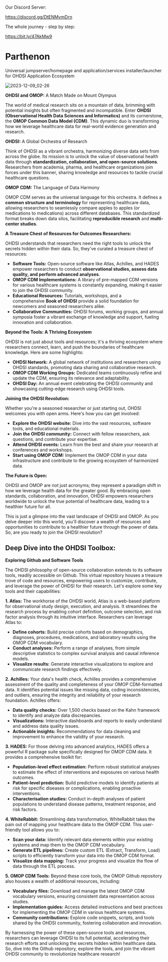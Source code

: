 Our Discord Server:

https://discord.gg/DtENMvmDrn

The whole journey - step by step:

https://bit.ly/47AkMw9

# Parthenon
Universal jumpserver/homepage and application/services installer/launcher for OHDSI Application Ecosystem

![2023-12-09_02-26](https://github.com/acumenus/Parthenon/assets/126921002/67d3b4e8-eb0b-42a7-9124-0ce865ae3e45)

**OHDSI and OMOP:** A Match Made on Mount Olympus

The world of medical research sits on a mountain of data, brimming with potential insights but often fragmented and incompatible. Enter **OHDSI (Observational Health Data Sciences and Informatics)** and its cornerstone, the **OMOP Common Data Model (CDM)**. This dynamic duo is transforming how we leverage healthcare data for real-world evidence generation and research.

**OHDSI:** A Global Orchestra of Research

Think of OHDSI as a vibrant orchestra, harmonizing diverse data sets from across the globe. Its mission is to unlock the value of observational health data through **standardization, collaboration, and open-source solutions**. Researchers from academia, pharma, and healthcare organizations join forces under this banner, sharing knowledge and resources to tackle crucial healthcare questions.

**OMOP CDM:** The Language of Data Harmony

OMOP CDM serves as the universal language for this orchestra. It defines a **common structure and terminology** for representing healthcare data, allowing researchers to seamlessly compare apples to apples (or medications to medications) across different databases. This standardized format breaks down data silos, facilitating **reproducible research** and **multi-center studies**.

**A Treasure Chest of Resources for Outcomes Researchers:**

OHDSI understands that researchers need the right tools to unlock the secrets hidden within their data. So, they've curated a treasure chest of resources:

- **Software Tools:** Open-source software like Atlas, Achilles, and HADES empower researchers to conduct **observational studies, assess data quality, and perform advanced analyses**.
- **OMOP CDM Implementations:** A library of pre-mapped CDM versions for various healthcare systems is constantly expanding, making it easier to join the OHDSI community.
- **Educational Resources:** Tutorials, workshops, and a comprehensive **Book of OHDSI** provide a solid foundation for newcomers and seasoned researchers alike.
- **Collaborative Communities:** OHDSI forums, working groups, and annual symposia foster a vibrant exchange of knowledge and support, fueling innovation and collaboration.

**Beyond the Tools: A Thriving Ecosystem**

OHDSI is not just about tools and resources; it's a thriving ecosystem where researchers connect, learn, and push the boundaries of healthcare knowledge. Here are some highlights:

- **OHDSI Network:** A global network of institutions and researchers using OHDSI standards, promoting data sharing and collaborative research.
- **OMOP CDM Working Groups:** Dedicated teams continuously refine and update the CDM, ensuring its relevance and adaptability.
- **OHDSI Day:** An annual event celebrating the OHDSI community and showcasing cutting-edge research using OHDSI tools.

**Joining the OHDSI Revolution:**

Whether you're a seasoned researcher or just starting out, OHDSI welcomes you with open arms. Here's how you can get involved:

- **Explore the OHDSI website:** Dive into the vast resources, software tools, and educational materials.
- **Join the OHDSI community:** Connect with fellow researchers, ask questions, and contribute your expertise.
- **Attend OHDSI events:** Learn from the best and share your research at conferences and workshops.
- **Start using OMOP CDM:** Implement the OMOP CDM in your data infrastructure and contribute to the growing ecosystem of harmonized data.

**The Future is Open:**

OHDSI and OMOP are not just acronyms; they represent a paradigm shift in how we leverage health data for the greater good. By embracing open standards, collaboration, and innovation, OHDSI empowers researchers worldwide to unlock the true potential of healthcare data, leading to a healthier future for all.

This is just a glimpse into the vast landscape of OHDSI and OMOP. As you delve deeper into this world, you'll discover a wealth of resources and opportunities to contribute to a healthier future through the power of data. So, are you ready to join the OHDSI revolution?

## **Deep Dive into the OHDSI Toolbox:**

**Exploring Github and Software Tools**

The OHDSI philosophy of open-source collaboration extends to its software tools, readily accessible on Github. This virtual repository houses a treasure trove of code and resources, empowering users to customize, contribute, and leverage the power of OHDSI for their research. Let's explore some key tools and their capabilities:

**1. Atlas:** The workhorse of the OHDSI world, Atlas is a web-based platform for observational study design, execution, and analysis. It streamlines the research process by enabling cohort definition, outcome selection, and risk factor analysis through its intuitive interface. Researchers can leverage Atlas to:

- **Define cohorts:** Build precise cohorts based on demographics, diagnoses, procedures, medications, and laboratory results using the OMOP CDM vocabulary.
- **Conduct analyses:** Perform a range of analyses, from simple descriptive statistics to complex survival analysis and causal inference models.
- **Visualize results:** Generate interactive visualizations to explore and communicate research findings effectively.

**2. Achilles:** Your data's health check, Achilles provides a comprehensive assessment of the quality and completeness of your OMOP CDM-formatted data. It identifies potential issues like missing data, coding inconsistencies, and outliers, ensuring the integrity and reliability of your research foundation. Achilles offers:

- **Data quality checks:** Over 1,500 checks based on the Kahn framework to identify and analyze data discrepancies.
- **Visualizations:** Interactive dashboards and reports to easily understand and address data quality issues.
- **Actionable insights:** Recommendations for data cleaning and improvement to enhance the validity of your research.

**3. HADES:** For those delving into advanced analytics, HADES offers a powerful R package suite specifically designed for OMOP CDM data. It provides a comprehensive toolkit for:

- **Population-level effect estimation:** Perform robust statistical analyses to estimate the effect of interventions and exposures on various health outcomes.
- **Patient-level prediction:** Build predictive models to identify patients at risk for specific diseases or complications, enabling proactive interventions.
- **Characterisation studies:** Conduct in-depth analyses of patient populations to understand disease patterns, treatment response, and risk factors.

**4. WhiteRabbit:** Streamlining data transformation, WhiteRabbit takes the pain out of mapping your healthcare data to the OMOP CDM. This user-friendly tool allows you to:

- **Scan your data:** Identify relevant data elements within your existing systems and map them to the OMOP CDM vocabulary.
- **Generate ETL pipelines:** Create custom ETL (Extract, Transform, Load) scripts to efficiently transform your data into the OMOP CDM format.
- **Visualize data mapping:** Track your progress and visualize the flow of data through the ETL process.

**5. OMOP CDM Tools:** Beyond these core tools, the OMOP Github repository also houses a wealth of additional resources, including:

- **Vocabulary files:** Download and manage the latest OMOP CDM vocabulary versions, ensuring consistent data representation across studies.
- **Implementation guides:** Access detailed instructions and best practices for implementing the OMOP CDM in various healthcare systems.
- **Community contributions:** Explore code snippets, scripts, and tools shared by the OHDSI community, fostering collaboration and innovation.

By harnessing the power of these open-source tools and resources, researchers can leverage OHDSI to its full potential, accelerating their research efforts and unlocking the secrets hidden within healthcare data. So, dive into the Github repository, explore the tools, and join the vibrant OHDSI community to revolutionize healthcare research!
